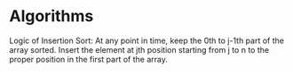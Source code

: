 # Algorithms

Logic of Insertion Sort:
At any point in time, keep the 0th to j-1th part of the array sorted. Insert the element at jth position starting from j to n to the proper position in the first part of the array.
